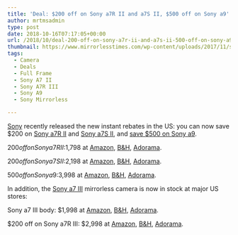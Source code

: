 ```yaml
---
title: 'Deal: $200 off on Sony a7R II and a7S II, $500 off on Sony a9'
author: mrtmsadmin
type: post
date: 2018-10-16T07:17:05+00:00
url: /2018/10/deal-200-off-on-sony-a7r-ii-and-a7s-ii-500-off-on-sony-a9/
thumbnail: https://www.mirrorlesstimes.com/wp-content/uploads/2017/11/sony-a7r-iii-star-eater.jpg
tags:
  - Camera
  - Deals
  - Full Frame
  - Sony A7 II
  - Sony A7R III
  - Sony A9
  - Sony Mirrorless

---
```

<a href="https://www.mirrorlesstimes.com/category/sony/" target="_blank" rel="noopener">Sony</a> recently released the new instant rebates in the US: you can now save $200 on <a class="ext-link" title="" href="https://www.amazon.com/Sony-ILCE7RM2-Full-Frame-Mirrorless-Interchangeable/dp/B00ZDWGFR2/?tag=daicamnew-20" target="_blank" rel="noopener external nofollow" data-amzn-asin="B00ZDWGFR2">Sony a7R II</a> and <a class="ext-link" title="" href="https://www.amazon.com/Sony-Full-Frame-Mirrorless-Camera/dp/B0158SRJVQ/?tag=daicamnew-20" target="_blank" rel="noopener external nofollow" data-amzn-asin="B0158SRJVQ">Sony a7S II</a>, and <a class="ext-link" title="" href="https://www.amazon.com/Sony-Mirrorless-Interchangeable-Lens-Camera-ILCE9/dp/B06ZY7GNKN/?tag=daicamnew-20" target="_blank" rel="noopener external nofollow" data-amzn-asin="B06ZY7GNKN">save $500 on Sony a9</a>.

$200 off on Sony a7R II: $1,798 at <a class="ext-link" title="" href="https://www.amazon.com/Sony-ILCE7RM2-Full-Frame-Mirrorless-Interchangeable/dp/B00ZDWGFR2/?tag=daicamnew-20" target="_blank" rel="noopener nofollow external noreferrer" data-wpel-link="external" data-amzn-asin="B00ZDWGFR2">Amazon</a>, <a class="ext-link" title="" href="https://www.bhphotovideo.com/c/product/1159878-REG/sony_a7r_mark_ii_digital.html/BI/20175/KBID/14249/" target="_blank" rel="noopener nofollow external noreferrer" data-wpel-link="external">B&H</a>, <a class="ext-link" title="" href="http://adorama.evyy.net/c/63923/51926/1036?u=https://www.adorama.com/isoa7r2.html" target="_blank" rel="noopener nofollow external noreferrer" data-wpel-link="external">Adorama</a>.

$200 off on Sony a7S II: $2,198 at <a class="ext-link" title="" href="https://www.amazon.com/Sony-Full-Frame-Mirrorless-Camera/dp/B0158SRJVQ/?tag=daicamnew-20" target="_blank" rel="noopener nofollow external noreferrer" data-wpel-link="external" data-amzn-asin="B0158SRJVQ">Amazon</a>, <a class="ext-link" title="" href="https://www.bhphotovideo.com/c/product/1186034-REG/sony_ilce7sm2_b_alpha_a7sii_mirrorless_digital.html/BI/20175/KBID/14249/" target="_blank" rel="noopener nofollow external noreferrer" data-wpel-link="external">B&H</a>, <a class="ext-link" title="" href="https://www.adorama.com/ISOA7SM2.html?KBID=68292" target="_blank" rel="noopener nofollow external noreferrer" data-wpel-link="external">Adorama</a>.

$500 off on Sony a9: $3,998 at <a class="ext-link" title="" href="https://www.amazon.com/Sony-Mirrorless-Interchangeable-Lens-Camera-ILCE9/dp/B06ZY7GNKN/?tag=daicamnew-20" target="_blank" rel="noopener nofollow external noreferrer" data-wpel-link="external" data-amzn-asin="B06ZY7GNKN">Amazon</a>, <a class="ext-link" title="" href="https://www.bhphotovideo.com/c/product/1333228-REG/sony_ilce_9_b_alpha_a9_mirrorless_digital.html/BI/20175/KBID/14249/" target="_blank" rel="noopener nofollow external noreferrer" data-wpel-link="external">B&H</a>, <a class="ext-link" title="" href="https://adorama.evyy.net/c/63923/51926/1036?u=https://www.adorama.com/isoa9.html" target="_blank" rel="noopener nofollow external noreferrer" data-wpel-link="external">Adorama</a>.<!--more-->

In addition, the <a href="https://www.mirrorlesstimes.com/tags/sony-a7-iii/" target="_blank" rel="noopener">Sony a7 III</a> mirrorless camera is now in stock at major US stores:

Sony a7 III body: $1,998 at <a class="ext-link" title="" href="https://www.amazon.com/Sony-Full-Frame-Mirrorless-Interchangeable-Lens-ILCE7M3/dp/B07B43WPVK/?tag=daicamnew-20" target="_blank" rel="noopener external noreferrer nofollow" data-amzn-asin="B07B43WPVK" data-wpel-link="external">Amazon</a>, <a class="ext-link" title="" href="https://www.bhphotovideo.com/c/product/1394217-REG/sony_ilce_7m3_alpha_a7_iii_mirrorless.html/BI/20175/KBID/14249/" target="_blank" rel="noopener external noreferrer nofollow" data-wpel-link="external">B&H</a>, <a class="ext-link" title="" href="https://adorama.evyy.net/c/63923/51926/1036?u=https://www.adorama.com/isoa7m3.html" target="_blank" rel="noopener external noreferrer nofollow" data-wpel-link="external">Adorama</a>.

$200 off on Sony a7R III: $2,998 at <a class="ext-link" title="" href="https://www.amazon.com/Sony-42-4MP-Full-frame-Mirrorless-Interchangeable-Lens/dp/B076TGDHPT/?tag=daicamnew-20" target="_blank" rel="noopener external noreferrer nofollow" data-amzn-asin="B076TGDHPT" data-wpel-link="external">Amazon</a>, <a class="ext-link" title="" href="https://www.bhphotovideo.com/c/product/1369441-REG/sony_ilce7rm2_b_alpha_a7r_iii_mirrorless.html/BI/20175/KBID/14249/" target="_blank" rel="noopener external noreferrer nofollow" data-wpel-link="external">B&H</a>, <a class="ext-link" title="" href="http://adorama.evyy.net/c/63923/51926/1036?u=https://www.adorama.com/isoa7r3.html" target="_blank" rel="noopener external noreferrer nofollow" data-wpel-link="external">Adorama</a>.